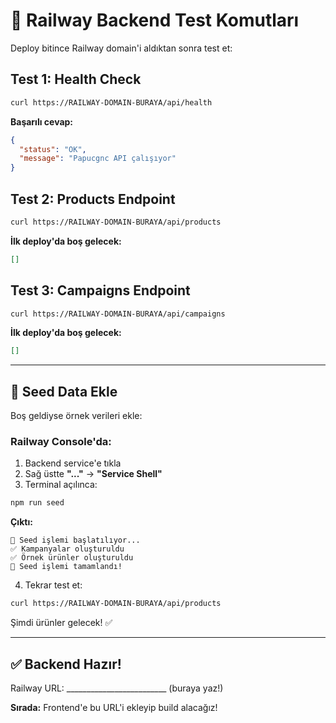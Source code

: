 # 🧪 Railway Backend Test Komutları

Deploy bitince Railway domain'i aldıktan sonra test et:

## Test 1: Health Check

```bash
curl https://RAILWAY-DOMAIN-BURAYA/api/health
```

**Başarılı cevap:**
```json
{
  "status": "OK",
  "message": "Papucgnc API çalışıyor"
}
```

## Test 2: Products Endpoint

```bash
curl https://RAILWAY-DOMAIN-BURAYA/api/products
```

**İlk deploy'da boş gelecek:**
```json
[]
```

## Test 3: Campaigns Endpoint

```bash
curl https://RAILWAY-DOMAIN-BURAYA/api/campaigns
```

**İlk deploy'da boş gelecek:**
```json
[]
```

---

## 🌱 Seed Data Ekle

Boş geldiyse örnek verileri ekle:

### Railway Console'da:

1. Backend service'e tıkla
2. Sağ üstte **"..."** → **"Service Shell"**
3. Terminal açılınca:

```bash
npm run seed
```

**Çıktı:**
```
🌱 Seed işlemi başlatılıyor...
✅ Kampanyalar oluşturuldu
✅ Örnek ürünler oluşturuldu
🎉 Seed işlemi tamamlandı!
```

4. Tekrar test et:

```bash
curl https://RAILWAY-DOMAIN-BURAYA/api/products
```

Şimdi ürünler gelecek! ✅

---

## ✅ Backend Hazır!

Railway URL: _________________________ (buraya yaz!)

**Sırada:** Frontend'e bu URL'i ekleyip build alacağız!


